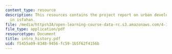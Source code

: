 ```yaml
---
content_type: resource
description: This resources contains the project report on urban development and analysis
  in isfahan.
file: /media/https%3A/open-learning-course-data-rc.s3.amazonaws.com/4-175-case-studies-in-city-form-fall-2005/f5455a0983489456fc591b5f62f4156b_intro_history.pdf
file_type: application/pdf
resourcetype: Document
title: intro_history.pdf
uid: f5455a09-8348-9456-fc59-1b5f62f4156b
---
```

